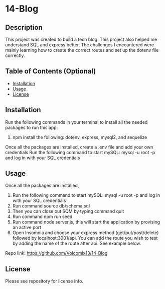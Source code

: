 # 14-Blog

## Description

This project was created to build a tech blog. This project also helped me understand SQL and express better.
The challenges I encountered were mainly learning how to create the correct routes and set up the dotenv file correctly.


## Table of Contents (Optional)

- [Installation](#installation)
- [Usage](#usage)
- [License](#license)

## Installation
Run the following commands in your terminal to install all the needed packages to run this app:
1. npm install the following: dotenv, express, mysql2, and sequelize

Once all the packages are installed, create a .env file and add your own credentials
Run the following command to start mySQL: mysql -u root -p and log in with your SQL credentials

## Usage

Once all the packages are installed,
1. Run the following command to start mySQL: mysql -u root -p and log in with your SQL credentials
2. Run command source db/schema.sql
3. Then you can close out SQM by typing command quit
4. Run command npm run seed
5. Run command node server.js, this will start the application by provising an active port
6. Open Insomnia and choose your express method (get/put/post/delete) followed by localhost:3001/api. You can add the route you wish to test by adding the name of the route after api. See example below.

    

    

Repo link: https://github.com/Volcomix13/14-Blog

## License
Please see repository for license info.